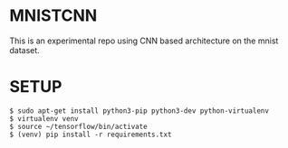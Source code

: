 # MNISTCNN
This is an experimental repo using CNN based architecture on the mnist dataset.

# SETUP

```
$ sudo apt-get install python3-pip python3-dev python-virtualenv
$ virtualenv venv
$ source ~/tensorflow/bin/activate 
$ (venv) pip install -r requirements.txt

```
